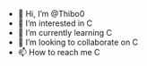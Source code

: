 - 👋 Hi, I’m @Thibo0
- 👀 I’m interested in C
- 🌱 I’m currently learning C
- 💞️ I’m looking to collaborate on C
- 📫 How to reach me C

<!---
Thibo0/Thibo0 is a ✨ special ✨ repository because its `README.md` (this file) appears on your GitHub profile.
You can click the Preview link to take a look at your changes.
--->

